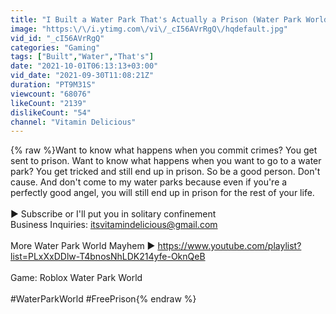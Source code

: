 ```yaml
---
title: "I Built a Water Park That's Actually a Prison (Water Park World)"
image: "https:\/\/i.ytimg.com\/vi\/_cI56AVrRgQ\/hqdefault.jpg"
vid_id: "_cI56AVrRgQ"
categories: "Gaming"
tags: ["Built","Water","That's"]
date: "2021-10-01T06:13:13+03:00"
vid_date: "2021-09-30T11:08:21Z"
duration: "PT9M31S"
viewcount: "68076"
likeCount: "2139"
dislikeCount: "54"
channel: "Vitamin Delicious"
---
```

{% raw %}Want to know what happens when you commit crimes? You get sent to prison. Want to know what happens when you want to go to a water park? You get tricked and still end up in prison. So be a good person. Don't cause. And don't come to my water parks because even if you're a perfectly good angel, you will still end up in prison for the rest of your life.<br /><br />► Subscribe or I'll put you in solitary confinement<br />Business Inquiries: itsvitamindelicious@gmail.com<br /><br />More Water Park World Mayhem ► <a rel="nofollow" target="blank" href="https://www.youtube.com/playlist?list=PLxXxDDlw-T4bnosNhLDK214yfe-OknQeB">https://www.youtube.com/playlist?list=PLxXxDDlw-T4bnosNhLDK214yfe-OknQeB</a><br /><br />Game: Roblox Water Park World<br /><br />#WaterParkWorld #FreePrison{% endraw %}
